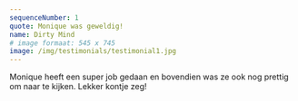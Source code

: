 ```yaml
---
sequenceNumber: 1
quote: Monique was geweldig! 
name: Dirty Mind
# image formaat: 545 x 745
image: /img/testimonials/testimonial1.jpg 
---
```

Monique heeft een super job gedaan en bovendien was ze ook nog prettig om naar te kijken. Lekker kontje zeg!
